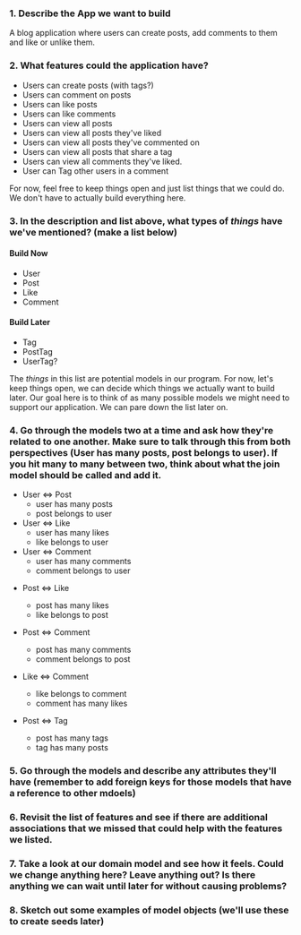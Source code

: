 ### 1. Describe the App we want to build
A blog application where users can create posts, add comments to them and like or unlike them.
### 2. What features could the application have? 

- Users can create posts (with tags?)
- Users can comment on posts
- Users can like posts
- Users can like comments
- Users can view all posts
- Users can view all posts they've liked
- Users can view all posts they've commented on
- Users can view all posts that share a tag
- Users can view all comments they've liked.
- User can Tag other users in a comment


For now, feel free to keep things open and just list things that we could do. We don't have to actually build everything here.

### 3. In the description and list above, what types of *things* have we've mentioned? (make a list below)
#### Build Now
- User
- Post
- Like
- Comment
#### Build Later
- Tag
- PostTag
- UserTag?

The *things* in this list are potential models in our program. For now, let's keep things open, we can decide which things we actually want to build later. Our goal here is to think of as many possible models we might need to support our application. We can pare down the list later on.

### 4. Go through the models two at a time and ask how they're related to one another. Make sure to talk through this from both perspectives (User has many posts, post belongs to user). If you hit many to many between two, think about what the join model should be called and add it.

- User <=> Post
  - user has many posts
  - post belongs to user
- User <=> Like
  - user has many likes
  - like belongs to user
- User <=> Comment
  - user has many comments
  - comment belongs to user
<!-- - User <=> Tag
  - user has many tags
  - tag has many users -->
<!-- - User <=> UserTag -->
- Post <=> Like
  - post has many likes
  - like belongs to post
- Post <=> Comment
  - post has many comments
  - comment belongs to post
- Like <=> Comment
  - like belongs to comment
  - comment has many likes



- Post <=> Tag
  - post has many tags
  - tag has many posts

### 5. Go through the models and describe any attributes they'll have (remember to add foreign keys for those models that have a reference to other mdoels)



### 6. Revisit the list of features and see if there are additional associations that we missed that could help with the features we listed.


### 7. Take a look at our domain model and see how it feels. Could we change anything here? Leave anything out? Is there anything we can wait until later for without causing problems?


### 8. Sketch out some examples of model objects (we'll use these to create seeds later)

